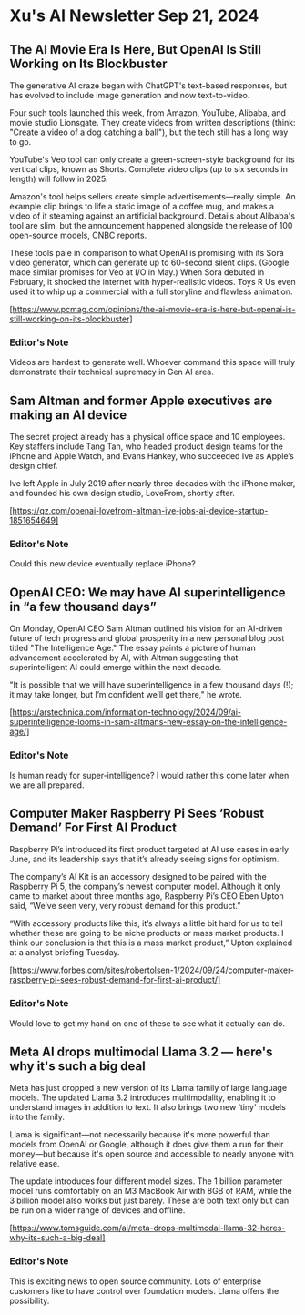 # Xu's AI Newsletter Sep 21, 2024
## The AI Movie Era Is Here, But OpenAI Is Still Working on Its Blockbuster
The generative AI craze began with ChatGPT's text-based responses, but has evolved to include image generation and now text-to-video.

Four such tools launched this week, from Amazon, YouTube, Alibaba, and movie studio Lionsgate. They create videos from written descriptions (think: "Create a video of a dog catching a ball"), but the tech still has a long way to go.

YouTube's Veo tool can only create a green-screen-style background for its vertical clips, known as Shorts. Complete video clips (up to six seconds in length) will follow in 2025.

Amazon's tool helps sellers create simple advertisements—really simple. An example clip brings to life a static image of a coffee mug, and makes a video of it steaming against an artificial background. Details about Alibaba's tool are slim, but the announcement happened alongside the release of 100 open-source models, CNBC reports.

These tools pale in comparison to what OpenAI is promising with its Sora video generator, which can generate up to 60-second silent clips. (Google made similar promises for Veo at I/O in May.) When Sora debuted in February, it shocked the internet with hyper-realistic videos. Toys R Us even used it to whip up a commercial with a full storyline and flawless animation.

[https://www.pcmag.com/opinions/the-ai-movie-era-is-here-but-openai-is-still-working-on-its-blockbuster]

### Editor's Note
Videos are hardest to generate well. Whoever command this space will truly demonstrate their technical supremacy in Gen AI area. 

## Sam Altman and former Apple executives are making an AI device
The secret project already has a physical office space and 10 employees. Key staffers include Tang Tan, who headed product design teams for the iPhone and Apple Watch, and Evans Hankey, who succeeded Ive as Apple’s design chief.

Ive left Apple in July 2019 after nearly three decades with the iPhone maker, and founded his own design studio, LoveFrom, shortly after.

[https://qz.com/openai-lovefrom-altman-ive-jobs-ai-device-startup-1851654649]

### Editor's Note
Could this new device eventually replace iPhone? 

## OpenAI CEO: We may have AI superintelligence in “a few thousand days”
On Monday, OpenAI CEO Sam Altman outlined his vision for an AI-driven future of tech progress and global prosperity in a new personal blog post titled "The Intelligence Age." The essay paints a picture of human advancement accelerated by AI, with Altman suggesting that superintelligent AI could emerge within the next decade.

"It is possible that we will have superintelligence in a few thousand days (!); it may take longer, but I’m confident we’ll get there," he wrote.

[https://arstechnica.com/information-technology/2024/09/ai-superintelligence-looms-in-sam-altmans-new-essay-on-the-intelligence-age/]

### Editor's Note
Is human ready for super-intelligence? I would rather this come later when we are all prepared. 

## Computer Maker Raspberry Pi Sees ‘Robust Demand’ For First AI Product
Raspberry Pi’s introduced its first product targeted at AI use cases in early June, and its leadership says that it’s already seeing signs for optimism.

The company’s AI Kit is an accessory designed to be paired with the Raspberry Pi 5, the company’s newest computer model. Although it only came to market about three months ago, Raspberry Pi’s CEO Eben Upton said, “We’ve seen very, very robust demand for this product.”

“With accessory products like this, it’s always a little bit hard for us to tell whether these are going to be niche products or mass market products. I think our conclusion is that this is a mass market product,” Upton explained at a analyst briefing Tuesday.

[https://www.forbes.com/sites/robertolsen-1/2024/09/24/computer-maker-raspberry-pi-sees-robust-demand-for-first-ai-product/]

### Editor's Note
Would love to get my hand on one of these to see what it actually can do. 

## Meta AI drops multimodal Llama 3.2 — here's why it's such a big deal
Meta has just dropped a new version of its Llama family of large language models. The updated Llama 3.2 introduces multimodality, enabling it to understand images in addition to text. It also brings two new ‘tiny’ models into the family.

Llama is significant—not necessarily because it's more powerful than models from OpenAI or Google, although it does give them a run for their money—but because it's open source and accessible to nearly anyone with relative ease.

The update introduces four different model sizes. The 1 billion parameter model runs comfortably on an M3 MacBook Air with 8GB of RAM, while the 3 billion model also works but just barely. These are both text only but can be run on a wider range of devices and offline.

[https://www.tomsguide.com/ai/meta-drops-multimodal-llama-32-heres-why-its-such-a-big-deal]

### Editor's Note
This is exciting news to open source community. Lots of enterprise customers like to have control over foundation models. Llama offers the possibility. 
